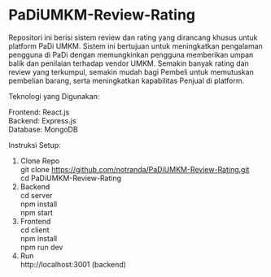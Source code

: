 # PaDiUMKM-Review-Rating

Repositori ini berisi sistem review dan rating yang dirancang khusus untuk platform PaDi UMKM. Sistem ini bertujuan untuk meningkatkan pengalaman pengguna di PaDi dengan memungkinkan pengguna memberikan umpan balik dan penilaian terhadap vendor UMKM. Semakin banyak rating dan review yang terkumpul, semakin mudah bagi Pembeli untuk memutuskan pembelian barang, serta meningkatkan kapabilitas Penjual di platform.

Teknologi yang Digunakan:

Frontend: React.js\
Backend: Express.js\
Database: MongoDB

Instruksi Setup:
1. Clone Repo\
    git clone https://github.com/notranda/PaDiUMKM-Review-Rating.git \
    cd PaDiUMKM-Review-Rating
2. Backend\
    cd server\
    npm install\
    npm start
3. Frontend\
    cd client\
    npm install\
    npm run dev
4. Run\
    http://localhost:3001 (backend)
